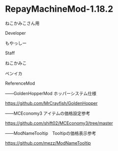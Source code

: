 # RepayMachineMod-1.18.2

ねこかみこさん用

Developer

もやっしー

Staff    

ねこかみこ
         
ペンイカ

ReferenceMod

――GoldenHopperMod ホッパーシステム仕様

https://github.com/MrCrayfish/GoldenHopper


――MCEconomy3 アイテムの価格設定参考

https://github.com/shift02/MCEconomy3/tree/master

――ModNameTooltip　Tooltipの価格表示参考

https://github.com/mezz/ModNameTooltip


